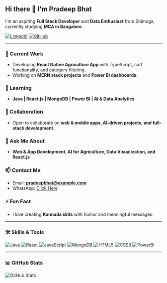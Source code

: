 ## Hi there 👋 I'm Pradeep Bhat

I'm an aspiring **Full Stack Developer** and **Data Enthusiast** from Shimoga, currently studying **MCA in Bangalore**.  

[![LinkedIn](https://img.shields.io/badge/LinkedIn-PradeepBhat-blue?style=for-the-badge&logo=linkedin)](https://www.linkedin.com/) 
[![GitHub](https://img.shields.io/badge/GitHub-PradeepBhat-black?style=for-the-badge&logo=github)](https://github.com/pradeep-bhat-ms)  

---

### 🔭 Current Work
- Developing **React Native Agriculture App** with TypeScript, cart functionality, and category filtering.  
- Working on **MERN stack projects** and **Power BI dashboards**.  

### 🌱 Learning
- **Java | React.js | MongoDB | Power BI | AI & Data Analytics**  

### 👯 Collaboration
- Open to collaborate on **web & mobile apps, AI-driven projects, and full-stack development**.  

### 💬 Ask Me About
- **Web & App Development, AI for Agriculture, Data Visualization, and React.js**  

### 📫 Contact Me
- Email: **pradeepbhat@example.com**  
- WhatsApp: [Click Here](https://wa.me/your-number)  

### ⚡ Fun Fact
- I love creating **Kannada skits** with humor and meaningful messages.  

---

### 🛠️ Skills & Tools
![Java](https://img.shields.io/badge/Java-orange?style=for-the-badge&logo=java) 
![React](https://img.shields.io/badge/React-blue?style=for-the-badge&logo=react) 
![JavaScript](https://img.shields.io/badge/JavaScript-yellow?style=for-the-badge&logo=javascript) 
![MongoDB](https://img.shields.io/badge/MongoDB-green?style=for-the-badge&logo=mongodb) 
![HTML5](https://img.shields.io/badge/HTML5-red?style=for-the-badge&logo=html5) 
![CSS3](https://img.shields.io/badge/CSS3-blue?style=for-the-badge&logo=css3) 
![PowerBI](https://img.shields.io/badge/PowerBI-black?style=for-the-badge&logo=power-bi) 

---

### 📊 GitHub Stats
![GitHub Stats](https://github-readme-stats.vercel.app/api?username=pradeep-bhat-ms&show_icons=true&theme=radical)

